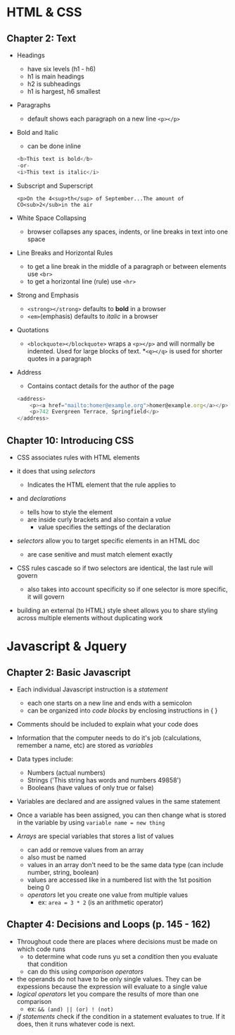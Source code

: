 # HTML & CSS
## Chapter 2: Text
* Headings
    * have six levels (h1 - h6)
    * h1 is main headings
    * h2 is subheadings
    * h1 is hargest, h6 smallest

* Paragraphs
    * default shows each paragraph on a new line
    ```<p></p>```

* Bold and Italic
    * can be done inline
    ```js
    <b>This text is bold</b>
    -or-
    <i>This text is italic</i>
    ```

* Subscript and Superscript

    ```<p>On the 4<sup>th</sup> of September...The amount of CO<sub>2</sub>in the air```

* White Space Collapsing
    * browser collapses any spaces, indents, or line breaks in text into one space

* Line Breaks and Horizontal Rules
    * to get a line break in the middle of a paragraph or between elements use ```<br>```
    * to get a horizontal line (rule) use ```<hr>```

* Strong and Emphasis
    * ```<strong></strong>``` defaults to **bold** in a browser
    * ```<em>```(emphasis) defaults to *italic* in a browser

* Quotations
    * ```<blockquote></blockquote>``` wraps a ```<p></p>``` and will normally be indented. Used for large blocks of text.
    *```<q></q>``` is used for shorter quotes in a paragraph

* Address
    * Contains contact details for the author of the page
    ```js
    <address>
        <p><a href="mailto:homer@example.org">homer@example.org</a></p>
        <p>742 Evergreen Terrace, Springfield</p>
    </address>
    ```

## Chapter 10: Introducing CSS
    
* CSS associates rules with HTML elements

* it does that using *selectors*
    * Indicates the HTML element that the rule applies to
* and *declarations*
    * tells how to style the element
    * are inside curly brackets and also contain a *value*
        * value specifies the settings of the declaration

* *selectors* allow you to target specific elements in an HTML doc
    * are case senitive and must match element exactly

* CSS rules cascade so if two selectors are identical, the last rule will govern
    * also takes into account specificity so if one selector is more specific, it will govern

* building an external (to HTML) style sheet allows you to share styling across multiple elements without duplicating work

# Javascript & Jquery

## Chapter 2: Basic Javascript

* Each individual Javascript instruction is a *statement*
    * each one starts on a new line and ends with a semicolon
    * can be organized into *code blocks* by enclosing instructions in { }

* Comments should be included to explain what your code does

* Information that the computer needs to do it's job (calculations, remember a name, etc) are stored as *variables*

* Data types include:
    * Numbers (actual numbers)
    * Strings ('This string has words and numbers 49858')
    * Booleans (have values of only true or false)

* Variables are declared and are assigned values in the same statement

* Once a variable has been assigned, you can then change what is stored in the variable by using ```variable name = new thing```

* *Arrays* are special variables that stores a list of values
    * can add or remove values from an array
    * also must be named
    * values in an array don't need to be the same data type (can include number, string, boolean)
    * values are accessed like in a numbered list with the 1st position being 0
    * *operators* let you create one value from multiple values
        * ex: ```area = 3 * 2``` (is an arithmetic operator)

## Chapter 4: Decisions and Loops (p. 145 - 162)

* Throughout code there are places where decisions must be made on which code runs
    * to determine what code runs yu set a *condition* then you evaluate that condition
    * can do this using *comparison operators*
* the operands do not have to be only single values.  They can be expessions because the expression will evaluate to a single value
* *logical operators* let you compare the results of more than one comparison
    * ex: ```&& (and) || (or) ! (not)```
* *if statements* check if the condition in a statement evaluates to true.  If it does, then it runs whatever code is next.